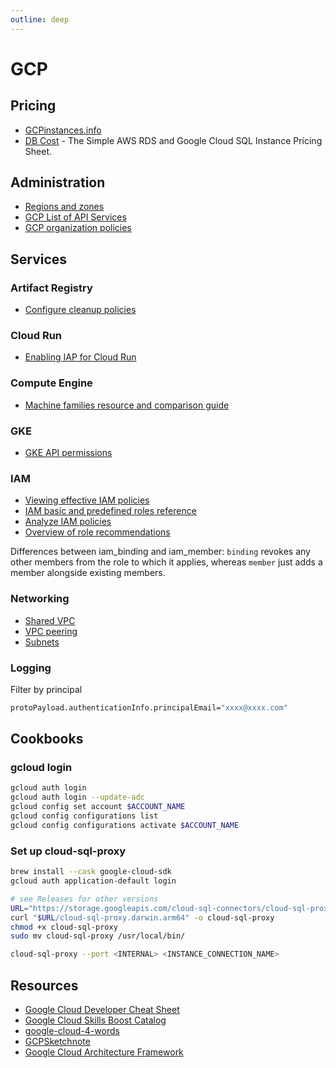 ```yaml
---
outline: deep
---
```


# GCP

## Pricing

- [GCPinstances.info](https://gcpinstances.doit-intl.com/)
- [DB Cost](https://www.dbcost.com/) - The Simple AWS RDS and Google Cloud SQL Instance Pricing Sheet.

## Administration

- [Regions and zones](https://cloud.google.com/compute/docs/regions-zones)
- [GCP List of API Services](https://gist.github.com/coryodaniel/13eaee16a87a7fdca5e738123216862a)
- [GCP organization policies](https://registry.terraform.io/modules/terraform-google-modules/org-policy/google/latest)

## Services

### Artifact Registry

- [Configure cleanup policies](https://cloud.google.com/artifact-registry/docs/repositories/cleanup-policy)

### Cloud Run

- [Enabling IAP for Cloud Run](https://cloud.google.com/iap/docs/enabling-cloud-run#gcloud)

### Compute Engine

- [Machine families resource and comparison guide](https://cloud.google.com/compute/docs/machine-resource)

### GKE

- [GKE API permissions](https://cloud.google.com/kubernetes-engine/docs/reference/api-permissions)

### IAM

- [Viewing effective IAM policies](https://cloud.google.com/asset-inventory/docs/view-effective-iam-policies)
- [IAM basic and predefined roles reference](https://cloud.google.com/iam/docs/understanding-roles)
- [Analyze IAM policies](https://cloud.google.com/policy-intelligence/docs/analyze-iam-policies)
- [Overview of role recommendations](https://cloud.google.com/policy-intelligence/docs/role-recommendations-overview)

Differences between iam_binding and iam_member: `binding` revokes any other members from the role to which it applies, whereas `member` just adds a member alongside existing members.

### Networking

- [Shared VPC](https://cloud.google.com/vpc/docs/shared-vpc)
- [VPC peering](https://cloud.google.com/vpc/docs/vpc-peering)
- [Subnets](https://cloud.google.com/vpc/docs/subnets)

### Logging

Filter by principal

```bash
protoPayload.authenticationInfo.principalEmail="xxxx@xxxx.com"
```

## Cookbooks

### gcloud login

```bash
gcloud auth login
gcloud auth login --update-adc
gcloud config set account $ACCOUNT_NAME
gcloud config configurations list
gcloud config configurations activate $ACCOUNT_NAME
```

### Set up cloud-sql-proxy

```bash
brew install --cask google-cloud-sdk
gcloud auth application-default login

# see Releases for other versions
URL="https://storage.googleapis.com/cloud-sql-connectors/cloud-sql-proxy/v2.6.1"
curl "$URL/cloud-sql-proxy.darwin.arm64" -o cloud-sql-proxy
chmod +x cloud-sql-proxy
sudo mv cloud-sql-proxy /usr/local/bin/

cloud-sql-proxy --port <INTERNAL> <INSTANCE_CONNECTION_NAME>
```

## Resources

- [Google Cloud Developer Cheat Sheet](https://googlecloudcheatsheet.withgoogle.com/)
- [Google Cloud Skills Boost Catalog](https://www.cloudskillsboost.google/catalog)
- [google-cloud-4-words](https://github.com/priyankavergadia/google-cloud-4-words)
- [GCPSketchnote](https://github.com/priyankavergadia/GCPSketchnote)
- [Google Cloud Architecture Framework](https://cloud.google.com/architecture/framework)
